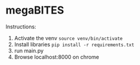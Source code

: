 # megaBITES


Instructions:
1. Activate the venv `source venv/bin/activate`
2. Install libraries `pip install -r requirements.txt`
3. run main.py
4. Browse localhost:8000 on chrome 
